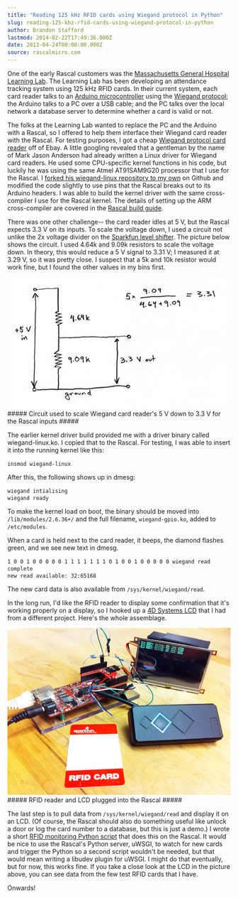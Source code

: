 ```yaml
---
title: "Reading 125 kHz RFID cards using Wiegand protocol in Python"
slug: reading-125-khz-rfid-cards-using-wiegand-protocol-in-python
author: Brandon Stafford
lastmod: 2014-02-22T17:49:36.000Z
date: 2013-04-24T00:00:00.000Z
source: rascalmicro.com
---
```

One of the early Rascal customers was the [Massachusetts General Hospital Learning Lab][1]. The Learning Lab has been developing an attendance tracking system using 125 kHz RFID cards. In their current system, each card reader talks to an [Arduino microcontroller][2] using the [Wiegand protocol][3]; the Arduino talks to a PC over a USB cable; and the PC talks over the local network a database server to determine whether a card is valid or not.

The folks at the Learning Lab wanted to replace the PC and the Arduino with a Rascal, so I offered to help them interface their Wiegand card reader with the Rascal. For testing purposes, I got a cheap [Wiegand protocol card reader][4] off of Ebay. A little googling revealed that a gentleman by the name of Mark Jason Anderson had already written a Linux driver for Wiegand card readers. He used some CPU-specific kernel functions in his code, but luckily he was using the same Atmel AT91SAM9G20 processor that I use for the Rascal. I [forked his wiegand-linux repository to my own][5] on Github and modified the code slightly to use pins that the Rascal breaks out to its Arduino headers. I was able to build the kernel driver with the same cross-compiler I use for the Rascal kernel. The details of setting up the ARM cross-compiler are covered in the [Rascal build guide][6].

There was one other challenge-- the card reader idles at 5 V, but the Rascal expects 3.3 V on its inputs. To scale the voltage down, I used a circuit not unlike the 2x voltage divider on the [Sparkfun level shifter][7]. The picture below shows the circuit. I used 4.64k and 9.09k resistors to scale the voltage down. In theory, this would reduce a 5 V signal to 3.31 V; I measured it at 3.29 V, so it was pretty close. I suspect that a 5k and 10k resistor would work fine, but I found the other values in my bins first.

<img src="/img/level-shifter-5v-to-3v3.png">
##### Circuit used to scale Wiegand card reader's 5 V down to 3.3 V for the Rascal inputs #####

The earlier kernel driver build provided me with a driver binary called wiegand-linux.ko. I copied that to the Rascal. For testing, I was able to insert it into the running kernel like this:

```language-bash
insmod wiegand-linux
```

After this, the following shows up in dmesg:

```language-bash
wiegand intialising
wiegand ready
```

To make the kernel load on boot, the binary should be moved into `/lib/modules/2.6.36+/` and the full filename, `wiegand-gpio.ko`, added to `/etc/modules`.

When a card is held next to the card reader, it beeps, the diamond flashes green, and we see new text in dmesg.

```language-bash
1 0 0 1 0 0 0 0 0 1 1 1 1 1 1 1 0 1 0 0 1 0 0 0 0 0 wiegand read complete
new read available: 32:65168
```

The new card data is also available from `/sys/kernel/wiegand/read`.

In the long run, I'd like the RFID reader to display some confirmation that it's working properly on a display, so I hooked up a [4D Systems LCD][8] that I had from a different project. Here's the whole assemblage.

<img src="/img/rascal-with-rfid-reader-and-lcd.jpg">
##### RFID reader and LCD plugged into the Rascal #####

The last step is to pull data from `/sys/kernel/wiegand/read` and display it on an LCD. (Of course, the Rascal should also do something useful like unlock a door or log the card number to a database, but this is just a demo.) I wrote a short [RFID monitoring Python script][9] that does this on the Rascal. It would be nice to use the Rascal's Python server, uWSGI, to watch for new cards and trigger the Python so a second script wouldn't be needed, but that would mean writing a libudev plugin for uWSGI. I might do that eventually, but for now, this works fine. If you take a close look at the LCD in the picture above, you can see data from the few test RFID cards that I have.

Onwards!

[1]: http://libguides.massgeneral.org/learninglab
[2]: http://arduino.cc
[3]: http://en.wikipedia.org/wiki/Wiegand_interface
[4]: http://www.ebay.com/itm/Waterproof-Security-Door-Black-EM-ID-Wiegand-26-34-RFID-Card-Reader-/170997734969
[5]: https://github.com/rascalmicro/wiegand-linux
[6]: http://rascalmicro.com/docs/build-guide.html
[7]: https://www.sparkfun.com/products/8745
[8]: https://www.sparkfun.com/products/11740
[9]: https://gist.github.com/pingswept/5454485